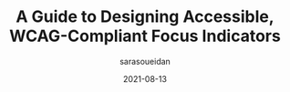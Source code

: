 ---
author: sarasoueidan
date: 2021-08-13
tags:
  - guides
  - accessibility
  - wcag
  - compliance
target_url: https://www.sarasoueidan.com/blog/focus-indicators/
title: A Guide to Designing Accessible, WCAG-Compliant Focus Indicators
---